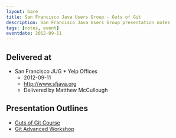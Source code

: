```yaml
---
layout: bare
title: San Francisco Java Users Group - Guts of Git
description: San Francisco Java Users Group presentation notes
tags: [notes, event]
eventdate: 2012-09-11
---
```


## Delivered at
* San Francisco JUG
      * Yelp Offices
    * 2012-09-11
    * <http://www.sfjava.org>
    * Delivered by Matthew McCullough

## Presentation Outlines
* [Guts of Git Course](http://teach.github.com/articles/git-guts-course/)
* [Git Advanced Workshop](http://teach.github.com/articles/git-advanced-course/)
